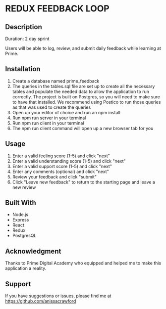 # REDUX FEEDBACK LOOP

## Description

Duration: 2 day sprint 

Users will be able to log, review, and submit daily feedback while learning at Prime. 

## Installation 
1. Create a database named prime_feedback
2. The queries in the tables.sql file are set up to create all the necessary tables and populate the needed data to allow the application to run correctly. The project is built on Postgres, so you will need to make sure to have that installed. We recommend using Postico to run those queries as that was used to create the queries
3. Open up your editor of choice and run an npm install
4. Run npm run server in your terminal
5. Run npm run client in your terminal
6. The npm run client command will open up a new browser tab for you

## Usage 
1. Enter a valid feeling score (1-5) and click "next"
2. Enter a valid understanding score (1-5) and click "next"
3. Enter a valid support score (1-5) and click "next"
4. Enter any comments (optional) and click "next"
5. Review your feedback and click "submit"
6. Click "Leave new feedback" to return to the starting page and leave a new review

## Built With 
- Node.js
- Express
- React
- Redux 
- PostgresQL

## Acknowledgment 
Thanks to Prime Digital Academy who equipped and helped me to make this application a reality. 

## Support 
If you have suggestions or issues, please find me at https://github.com/anissacrawford

